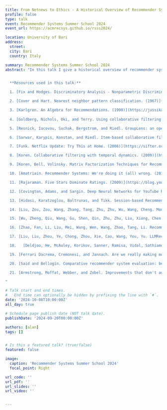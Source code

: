 ```yaml
---
title: From Netnews to Ethics - A Historical Overview of Recommender Systems
profile: false
type: talk
event: Recommender Systems Summer School 2024
event_url: https://acmrecsys.github.io/rsss2024/

location: University of Bari
address:
  street: 
  city: Bari
  country: Italy

summary: Recommender Systems Summer School 2024
abstract: "In this talk I give a historical overview of recommender systems. Starting from the modern definition of recommender system in the early 1990 till today's advanced recommendations methods and applications. The presentation bridges recommender systems to related fields, such as information retrieval, information systems, cognitive science, psychology, and machine learning.


  **Resources used in this talk:**

  1. [Fix and Hodges. Discriminatory Analysis - Nonparametric Discrimination: Consistency Properties. (1951)](https://apps.dtic.mil/sti/citations/ADA800276)  

  2. [Cover and Hart. Nearest neighbor pattern classification. (1967)](https://ieeexplore.ieee.org/document/1053964)  

  3. [Karlgren. An Algebra for Recommendations. (1990)](https://jussikarlgren.wordpress.com/wp-content/uploads/1990/09/algebrawp.pdf)  
 
  4. [Goldberg, Nichols, Oki, and Terry. Using collaborative filtering to weave an information tapestry. (1992)](https://doi.org/10.1145/138859.138867)  

  5. [Resnick, Iacovou, Suchak, Bergstrom, and Riedl. GroupLens: an open architecture for collaborative filtering of netnews. (1994)](https://doi.org/10.1145/192844.192905)  

  6. [Sarwar, Karypis, Konstan, and Riedl. Item-based collaborative filtering recommendation algorithms. (2001)](https://doi.org/10.1145/371920.372071)  

  7. [Funk. Netflix Update: Try This at Home. (2006)](https://sifter.org/simon/journal/20061211.html)  

  8. [Koren. Collaborative filtering with temporal dynamics. (2009)](https://doi.org/10.1145/1557019.1557072)  

  9. [Koren, Bell, Volinsky. Matrix Factorization Techniques for Recommender Systems. (2009)](https://ieeexplore.ieee.org/document/5197422)  

  10. [Amatriain. Recommender Systems: We're doing it (all) wrong. (2011)](https://technocalifornia.blogspot.com/2011/04/recommender-systems-were-doing-it-all.html)  

  11. [Rajaraman. Five Stars Dominate Ratings. (2009)](https://blog.youtube/news-and-events/five-stars-dominate-ratings/)  

  12. [Covington, Adams, and Sargin. Deep Neural Networks for YouTube Recommendations. (2016)](https://doi.org/10.1145/2959100.2959190)  

  13. [Hidasi, Karatzoglou, Baltrunas, and Tikk. Session-based Recommendations with Recurrent Neural Networks. (2016)](https://arxiv.org/abs/1511.06939)  

  14. [Liu, Zou, Zou, Wang, Zhang, Tang, Zhu, Zhu, Wu, Wang, Cheng. Monolith: Real Time Recommendation System With Collisionless Embedding Table. (2022)](https://arxiv.org/abs/2209.07663)  

  15. [Wu, Zheng, Qiu, Wang, Gu, Shen, Qin, Zhu, Zhu, Liu, Xiong, Chen. A Survey on Large Language Models for Recommendation. (2023)](https://arxiv.org/abs/2305.19860)  

  16. [Zhao, Fan, Li, Liu, Mei, Wang, Wen, Wang, Zhao, Tang, Li. Recommender Systems in the Era of Large Language Models (LLMs). (2023)](https://arxiv.org/abs/2307.02046)  

  17. [Liu, Liu, Zhou, Ye, Chong, Zhou, Xie, Cao, Wang, You, Yu. LLMRec: Benchmarking Large Language Models on Recommendation Task. (2023)](https://arxiv.org/abs/2308.12241)  

  18.   [Deldjoo, He, McAuley, Korikov, Sanner, Ramisa, Vidal, Sathiamoorthy, Kasrizadeh, Milano, Ricci. Recommendation with Generative Models. (2024)](https://arxiv.org/abs/2409.15173)  

  19. [Ferrari Dacrema, Cremonesi, and Jannach. Are we really making much progress? A worrying analysis of recent neural recommendation approaches. (2019)](https://doi.org/10.1145/3298689.3347058)  

  20. [Said and Bellogín. Comparative recommender system evaluation: benchmarking recommendation frameworks. (2014)](https://doi.org/10.1145/2645710.2645746)  

  21. [Armstrong, Moffat, Webber, and Zobel. Improvements that don't add up: ad-hoc retrieval results since 1998. (2009)](https://doi.org/10.1145/1645953.1646031)  

"

# Talk start and end times.
#   End time can optionally be hidden by prefixing the line with `#`.
date: '2024-10-08T10:00:00Z'
all_day: true

# Schedule page publish date (NOT talk date).
publishDate: '2024-09-20T00:00:00Z'

authors: [alan]
tags: []


# Is this a featured talk? (true/false)
featured: false

image:
  caption: 'Recommender Systems Summer School 2024'
  focal_point: Right

url_code: ''
url_pdf: ''
url_slides: ''
url_video: ''


---
```



